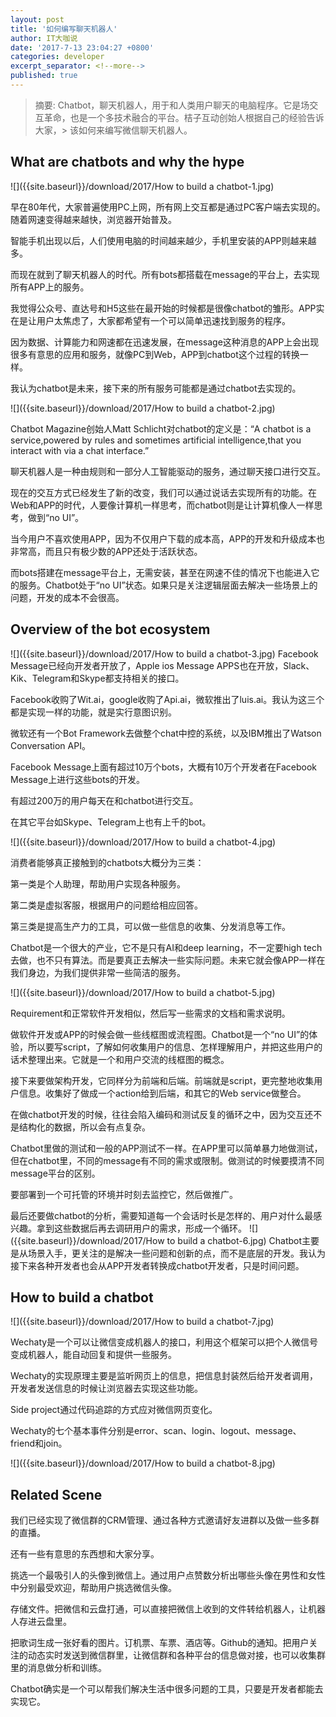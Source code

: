 ```yaml
---
layout: post
title: '如何编写聊天机器人'
author: IT大咖说
date: '2017-7-13 23:04:27 +0800'
categories: developer
excerpt_separator: <!--more-->
published: true
---
```


> 摘要:
> Chatbot，聊天机器人，用于和人类用户聊天的电脑程序。它是场交互革命，也是一个多技术融合的平台。桔子互动创始人根据自己的经验告诉大家，> 该如何来编写微信聊天机器人。

## What are chatbots and why the hype
![]({{site.baseurl}}/download/2017/How to build a chatbot-1.jpg)

<!--more-->

早在80年代，大家普遍使用PC上网，所有网上交互都是通过PC客户端去实现的。随着网速变得越来越快，浏览器开始普及。

智能手机出现以后，人们使用电脑的时间越来越少，手机里安装的APP则越来越多。

而现在就到了聊天机器人的时代。所有bots都搭载在message的平台上，去实现所有APP上的服务。

我觉得公众号、直达号和H5这些在最开始的时候都是很像chatbot的雏形。APP实在是让用户太焦虑了，大家都希望有一个可以简单迅速找到服务的程序。

因为数据、计算能力和网速都在迅速发展，在message这种消息的APP上会出现很多有意思的应用和服务，就像PC到Web，APP到chatbot这个过程的转换一样。

我认为chatbot是未来，接下来的所有服务可能都是通过chatbot去实现的。

![]({{site.baseurl}}/download/2017/How to build a chatbot-2.jpg)

Chatbot Magazine创始人Matt Schlicht对chatbot的定义是：“A chatbot is a service,powered by rules and sometimes artificial intelligence,that you interact with via a chat interface.”

聊天机器人是一种由规则和一部分人工智能驱动的服务，通过聊天接口进行交互。

现在的交互方式已经发生了新的改变，我们可以通过说话去实现所有的功能。在Web和APP的时代，人要像计算机一样思考，而chatbot则是让计算机像人一样思考，做到“no UI”。

当今用户不喜欢使用APP，因为不仅用户下载的成本高，APP的开发和升级成本也非常高，而且只有极少数的APP还处于活跃状态。

而bots搭建在message平台上，无需安装，甚至在网速不佳的情况下也能进入它的服务。Chatbot处于“no UI”状态。如果只是关注逻辑层面去解决一些场景上的问题，开发的成本不会很高。

## Overview of the bot ecosystem

![]({{site.baseurl}}/download/2017/How to build a chatbot-3.jpg)
Facebook Message已经向开发者开放了，Apple ios Message APPS也在开放，Slack、Kik、Telegram和Skype都支持相关的接口。

Facebook收购了Wit.ai，google收购了Api.ai，微软推出了luis.ai。我认为这三个都是实现一样的功能，就是实行意图识别。

微软还有一个Bot Framework去做整个chat中控的系统，以及IBM推出了Watson Conversation API。

Facebook Message上面有超过10万个bots，大概有10万个开发者在Facebook Message上进行这些bots的开发。

有超过200万的用户每天在和chatbot进行交互。

在其它平台如Skype、Telegram上也有上千的bot。

![]({{site.baseurl}}/download/2017/How to build a chatbot-4.jpg)

消费者能够真正接触到的chatbots大概分为三类：

第一类是个人助理，帮助用户实现各种服务。

第二类是虚拟客服，根据用户的问题给相应回答。

第三类是提高生产力的工具，可以做一些信息的收集、分发消息等工作。

Chatbot是一个很大的产业，它不是只有AI和deep learning，不一定要high tech去做，也不只有算法。而是要真正去解决一些实际问题。未来它就会像APP一样在我们身边，为我们提供非常一些简洁的服务。

![]({{site.baseurl}}/download/2017/How to build a chatbot-5.jpg)

Requirement和正常软件开发相似，然后写一些需求的文档和需求说明。

做软件开发或APP的时候会做一些线框图或流程图。Chatbot是一个“no UI”的体验，所以要写script，了解如何收集用户的信息、怎样理解用户，并把这些用户的话术整理出来。它就是一个和用户交流的线框图的概念。

接下来要做架构开发，它同样分为前端和后端。前端就是script，更完整地收集用户信息。收集好了做成一个action给到后端，和其它的Web service做整合。

在做chatbot开发的时候，往往会陷入编码和测试反复的循环之中，因为交互还不是结构化的数据，所以会有点复杂。

Chatbot里做的测试和一般的APP测试不一样。在APP里可以简单暴力地做测试，但在chatbot里，不同的message有不同的需求或限制。做测试的时候要摸清不同message平台的区别。

要部署到一个可托管的环境并时刻去监控它，然后做推广。

最后还要做chatbot的分析，需要知道每一个会话时长是怎样的、用户对什么最感兴趣。拿到这些数据后再去调研用户的需求，形成一个循环。
![]({{site.baseurl}}/download/2017/How to build a chatbot-6.jpg)
Chatbot主要是从场景入手，更关注的是解决一些问题和创新的点，而不是底层的开发。我认为接下来各种开发者也会从APP开发者转换成chatbot开发者，只是时间问题。

## How to build a chatbot

![]({{site.baseurl}}/download/2017/How to build a chatbot-7.jpg)

Wechaty是一个可以让微信变成机器人的接口，利用这个框架可以把个人微信号变成机器人，能自动回复和提供一些服务。

Wechaty的实现原理主要是监听网页上的信息，把信息封装然后给开发者调用，开发者发送信息的时候让浏览器去实现这些功能。

Side project通过代码追踪的方式应对微信网页变化。

Wechaty的七个基本事件分别是error、scan、login、logout、message、friend和join。

![]({{site.baseurl}}/download/2017/How to build a chatbot-8.jpg)

## Related Scene

我们已经实现了微信群的CRM管理、通过各种方式邀请好友进群以及做一些多群的直播。

还有一些有意思的东西想和大家分享。

挑选一个最吸引人的头像到微信上。通过用户点赞数分析出哪些头像在男性和女性中分别最受欢迎，帮助用户挑选微信头像。

存储文件。把微信和云盘打通，可以直接把微信上收到的文件转给机器人，让机器人存进云盘里。

把歌词生成一张好看的图片。订机票、车票、酒店等。Github的通知。把用户关注的动态实时发送到微信群里，让微信群和各种平台的信息做对接，也可以收集群里的消息做分析和训练。

Chatbot确实是一个可以帮我们解决生活中很多问题的工具，只要是开发者都能去实现它。